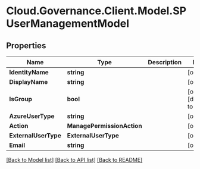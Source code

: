 # Cloud.Governance.Client.Model.SPUserManagementModel
## Properties

Name | Type | Description | Notes
------------ | ------------- | ------------- | -------------
**IdentityName** | **string** |  | [optional] 
**DisplayName** | **string** |  | [optional] 
**IsGroup** | **bool** |  | [optional] [default to false]
**AzureUserType** | **string** |  | [optional] 
**Action** | **ManagePermissionAction** |  | [optional] 
**ExternalUserType** | **ExternalUserType** |  | [optional] 
**Email** | **string** |  | [optional] 

[[Back to Model list]](../README.md#documentation-for-models) [[Back to API list]](../README.md#documentation-for-api-endpoints) [[Back to README]](../README.md)

